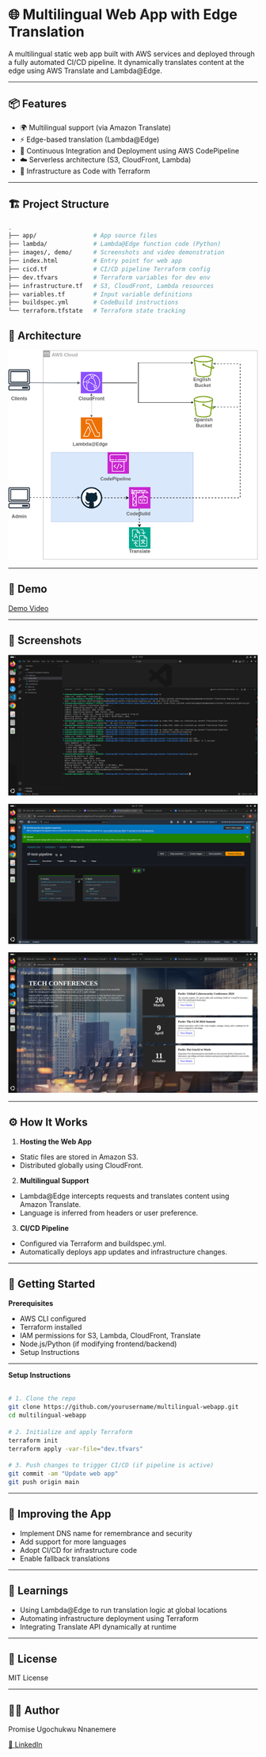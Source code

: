# 🌐 Multilingual Web App with Edge Translation

A multilingual static web app built with AWS services and deployed through a fully automated CI/CD pipeline. It dynamically translates content at the edge using AWS Translate and Lambda@Edge.

---

## 📦 Features

- 🌍 Multilingual support (via Amazon Translate)
- ⚡ Edge-based translation (Lambda@Edge)
- 🚀 Continuous Integration and Deployment using AWS CodePipeline
- ☁️ Serverless architecture (S3, CloudFront, Lambda)
- 🔧 Infrastructure as Code with Terraform

---

## 🏗️ Project Structure

```bash
.
├── app/                # App source files
├── lambda/             # Lambda@Edge function code (Python)
├── images/, demo/      # Screenshots and video demonstration
├── index.html          # Entry point for web app
├── cicd.tf             # CI/CD pipeline Terraform config
├── dev.tfvars          # Terraform variables for dev env
├── infrastructure.tf   # S3, CloudFront, Lambda resources
├── variables.tf        # Input variable definitions
├── buildspec.yml       # CodeBuild instructions
└── terraform.tfstate   # Terraform state tracking

```

## 🧱 Architecture

![Architecture](images/architecture.png)

--- 

## 🎥 Demo

[Demo Video](demo/content_translation_pipeline.webm)

--- 

## 📸 Screenshots

![Auto Trigger Check](images/Auto_Trigger_Check.png)

![Test Pipeline](images/Test_Pipeline.png)

![Webpage](images/webpage.png)

---

## ⚙️ How It Works

1. **Hosting the Web App**

- Static files are stored in Amazon S3.
- Distributed globally using CloudFront.

2. **Multilingual Support**

- Lambda@Edge intercepts requests and translates content using Amazon Translate.
- Language is inferred from headers or user preference.

3. **CI/CD Pipeline**

- Configured via Terraform and buildspec.yml.
- Automatically deploys app updates and infrastructure changes.

---

## 🚀 Getting Started

**Prerequisites**

- AWS CLI configured
- Terraform installed
- IAM permissions for S3, Lambda, CloudFront, Translate
- Node.js/Python (if modifying frontend/backend)
- Setup Instructions

--- 

**Setup Instructions**

```bash

# 1. Clone the repo
git clone https://github.com/yourusername/multilingual-webapp.git
cd multilingual-webapp

# 2. Initialize and apply Terraform
terraform init
terraform apply -var-file="dev.tfvars"

# 3. Push changes to trigger CI/CD (if pipeline is active)
git commit -am "Update web app"
git push origin main

```
---

## 🔁 Improving the App

- Implement DNS name for remembrance and security
- Add support for more languages
- Adopt CI/CD for infrastructure code
- Enable fallback translations

--- 

## 🧠 Learnings

- Using Lambda@Edge to run translation logic at global locations
- Automating infrastructure deployment using Terraform
- Integrating Translate API dynamically at runtime

---

## 🪪 License

MIT License

---

## 🙋‍♂️ Author

Promise Ugochukwu Nnanemere

[🔗 LinkedIn](https://linkedin.com/in/promiseugochukwunnanemere)
